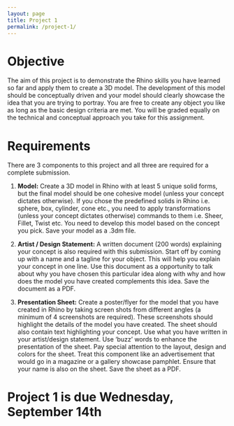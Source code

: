 ```yaml
---
layout: page
title: Project 1
permalink: /project-1/
---
```


# Objective
The aim of this project is to demonstrate the Rhino skills you have learned so far and apply them to create a 3D model. The development of this model should be conceptually driven and your model should clearly showcase the idea that you are trying to portray. You are free to create any object you like as long as the basic design criteria are met. You will be graded equally on the technical and conceptual approach you take for this assignment. 

# Requirements
There are 3 components to this project and all three are required for a complete submission. 

1. **Model:** Create a 3D model in Rhino with at least 5 unique solid forms, but the final model should be one cohesive model (unless your concept dictates otherwise). If you chose the predefined solids in Rhino i.e. sphere, box, cylinder, cone etc., you need to apply transformations (unless your concept dictates otherwise) commands to them i.e. Sheer, Fillet, Twist etc. You need to develop this model based on the concept you pick. Save your model as a .3dm file.

2. **Artist / Design Statement:** A written document (200 words) explaining your concept is also required with this submission. Start off by coming up with a name and a tagline for your object. This will help you explain your concept in one line. Use this document as a opportunity to talk about why you have chosen this particular idea along with why and how does the model you have created complements this idea. Save the document as a PDF.

3. **Presentation Sheet:** Create a poster/flyer for the model that you have created in Rhino by taking screen shots from different angles (a minimum of 4 screenshots are required). These screenshots should highlight the details of the model you have created. The sheet should also contain text highlighting your concept. Use what you have written in your artist/design statement. Use ‘buzz’ words to enhance the presentation of the sheet. Pay special attention to the layout, design and colors for the sheet. Treat this component like an advertisement that would go in a magazine or a gallery showcase pamphlet. Ensure that your name is also on the sheet. Save the sheet as a PDF.

# **Project 1 is due Wednesday, September 14th**
